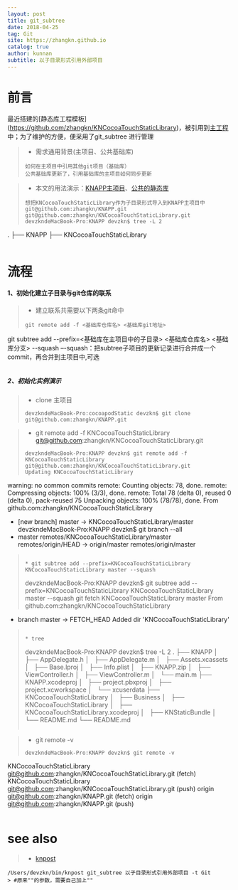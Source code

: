 ```yaml
---
layout: post
title: git_subtree
date: 2018-04-25
tag: Git
site: https://zhangkn.github.io
catalog: true
author: kunnan
subtitle: 以子目录形式引用外部项目
---
```



# 前言

最近搭建的[静态库工程模板] (https://github.com/zhangkn/KNCocoaTouchStaticLibrary)，被引用到[主工程](https://github.com/zhangkn/KNAPP)中；为了维护的方便，便采用了git_subtree 进行管理


>* 需求通用背景(主项目、公共基础库)
>```
>如何在主项目中引用其他git项目（基础库）
>公共基础库更新了，引用基础库的主项目如何同步更新
>```

>* 本文的用法演示：[KNAPP主项目](https://github.com/zhangkn/KNAPP)、[公共的静态库](https://github.com/zhangkn/KNCocoaTouchStaticLibrary)
>
>```
>想把KNCocoaTouchStaticLibrary作为子目录形式导入到KNAPP主项目中
>git@github.com:zhangkn/KNAPP.git
>git@github.com:zhangkn/KNCocoaTouchStaticLibrary.git
>devzkndeMacBook-Pro:KNAPP devzkn$ tree -L 2
.
├── KNAPP
├── KNCocoaTouchStaticLibrary
>```




# 流程


#### 1、初始化建立子目录与git仓库的联系

>*  建立联系共需要以下两条git命中
>```
>git remote add -f <基础库仓库名> <基础库git地址>
git subtree add --prefix=<基础库在主项目中的子目录> <基础库仓库名> <基础库分支> --squash
–-squash：把subtree子项目的更新记录进行合并成一个commit，再合并到主项目中,可选
>```

##### 2、初始化实例演示

>*  clone 主项目
>```
>devzkndeMacBook-Pro:cocoapodStatic devzkn$ git clone git@github.com:zhangkn/KNAPP.git
>```

>* git remote add -f  KNCocoaTouchStaticLibrary git@github.com:zhangkn/KNCocoaTouchStaticLibrary.git
>
>```
>devzkndeMacBook-Pro:KNAPP devzkn$ git remote add -f  KNCocoaTouchStaticLibrary git@github.com:zhangkn/KNCocoaTouchStaticLibrary.git
>Updating KNCocoaTouchStaticLibrary
warning: no common commits
remote: Counting objects: 78, done.
remote: Compressing objects: 100% (3/3), done.
remote: Total 78 (delta 0), reused 0 (delta 0), pack-reused 75
Unpacking objects: 100% (78/78), done.
From github.com:zhangkn/KNCocoaTouchStaticLibrary
 * [new branch]      master     -> KNCocoaTouchStaticLibrary/master
devzkndeMacBook-Pro:KNAPP devzkn$ git branch --all
* master
  remotes/KNCocoaTouchStaticLibrary/master
  remotes/origin/HEAD -> origin/master
  remotes/origin/master
>```
>
>* git subtree add --prefix=KNCocoaTouchStaticLibrary KNCocoaTouchStaticLibrary master --squash
>
>```
>devzkndeMacBook-Pro:KNAPP devzkn$ git subtree add --prefix=KNCocoaTouchStaticLibrary KNCocoaTouchStaticLibrary master --squash
git fetch KNCocoaTouchStaticLibrary master
From github.com:zhangkn/KNCocoaTouchStaticLibrary
 * branch            master     -> FETCH_HEAD
Added dir 'KNCocoaTouchStaticLibrary'
>```
>
>* tree
>```
>devzkndeMacBook-Pro:KNAPP devzkn$ tree -L 2
.
├── KNAPP
│   ├── AppDelegate.h
│   ├── AppDelegate.m
│   ├── Assets.xcassets
│   ├── Base.lproj
│   ├── Info.plist
│   ├── KNAPP.zip
│   ├── ViewController.h
│   ├── ViewController.m
│   └── main.m
├── KNAPP.xcodeproj
│   ├── project.pbxproj
│   ├── project.xcworkspace
│   └── xcuserdata
├── KNCocoaTouchStaticLibrary
│   ├── Business
│   ├── KNCocoaTouchStaticLibrary
│   ├── KNCocoaTouchStaticLibrary.xcodeproj
│   ├── KNStaticBundle
│   └── README.md
└── README.md
>```

>* git remote -v
>```
>devzkndeMacBook-Pro:KNAPP devzkn$ git remote -v
KNCocoaTouchStaticLibrary	git@github.com:zhangkn/KNCocoaTouchStaticLibrary.git (fetch)
KNCocoaTouchStaticLibrary	git@github.com:zhangkn/KNCocoaTouchStaticLibrary.git (push)
origin	git@github.com:zhangkn/KNAPP.git (fetch)
origin	git@github.com:zhangkn/KNAPP.git (push)
>```


# see also 

>* [knpost](https://github.com/zhangkn/KNBin/blob/master/knpost) 
>
```
/Users/devzkn/bin/knpost git_subtree 以子目录形式引用外部项目 -t Git
> #原来""的参数，需要自己加上""
```

